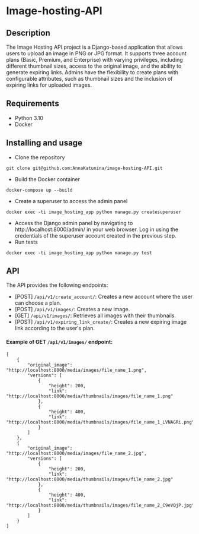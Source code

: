# Image-hosting-API

## Description
The Image Hosting API project is a Django-based application that allows users to upload an image in PNG or JPG format.
It supports three account plans (Basic, Premium, and Enterprise) with varying privileges, including different thumbnail sizes, access to the original image, and the ability to generate expiring links. Admins have the flexibility to create plans with configurable attributes, such as thumbnail sizes and the inclusion of expiring links for uploaded images.

## Requirements
- Python 3.10
- Docker

## Installing and usage
- Clone the repository
```
git clone git@github.com:AnnaKatunina/image-hosting-API.git
```
- Build the Docker container
```
docker-compose up --build
```
- Create a superuser to access the admin panel
```
docker exec -ti image_hosting_app python manage.py createsuperuser
```
- Access the Django admin panel by navigating to http://localhost:8000/admin/ in your web browser. Log in using the credentials of the superuser account created in the previous step.
- Run tests
```
docker exec -ti image_hosting_app python manage.py test
```

## API

The API provides the following endpoints:

- [POST] ```/api/v1/create_account/```: Creates a new account where the user can choose a plan.
- [POST] ```/api/v1/images/```: Creates a new image.
- [GET] ```/api/v1/images/```: Retrieves all images with their thumbnails.
- [POST] ```/api/v1/expiring_link_create/```: Creates a new expiring image link according to the user's plan.

#### Example of GET ```/api/v1/images/``` endpoint:
```
[
    {
        "original_image": "http://localhost:8000/media/images/file_name_1.png",
        "versions": [
            {
                "height": 200,
                "link": "http://localhost:8000/media/thumbnails/images/file_name_1.png"
            },
            {
                "height": 400,
                "link": "http://localhost:8000/media/thumbnails/images/file_name_1_LVNAGRi.png"
            }
        ]
    },
    {
        "original_image": "http://localhost:8000/media/images/file_name_2.jpg",
        "versions": [
            {
                "height": 200,
                "link": "http://localhost:8000/media/thumbnails/images/file_name_2.jpg"
            },
            {
                "height": 400,
                "link": "http://localhost:8000/media/thumbnails/images/file_name_2_C9eVQjP.jpg"
            }
        ]
    }
]
```